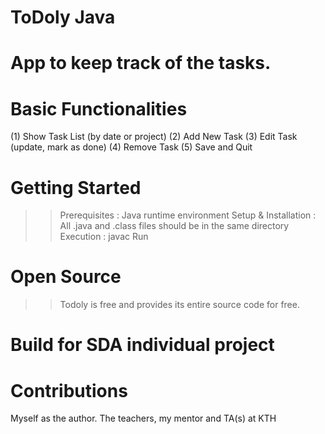 # ToDoly Java
# App to keep track of the tasks.
# Basic Functionalities
(1) Show Task List (by date or project)
(2) Add New Task
(3) Edit Task (update, mark as done)
(4) Remove Task
(5) Save and Quit

# Getting Started
>> Prerequisites : Java runtime environment
>> Setup & Installation : All .java and .class files should be in the same directory
>> Execution : javac Run

# Open Source
>> Todoly is free and provides its entire source code for free.

# Build for SDA individual project

# Contributions
Myself as the author. The teachers, my mentor and TA(s) at KTH
